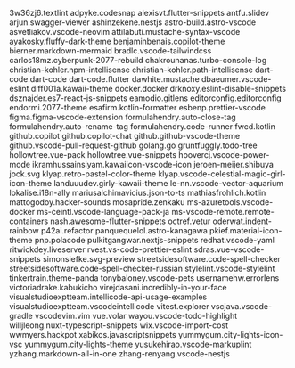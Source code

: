 3w36zj6.textlint
adpyke.codesnap
alexisvt.flutter-snippets
antfu.slidev
arjun.swagger-viewer
ashinzekene.nestjs
astro-build.astro-vscode
asvetliakov.vscode-neovim
attilabuti.mustache-syntax-vscode
ayakosky.fluffy-dark-theme
benjaminbenais.copilot-theme
bierner.markdown-mermaid
bradlc.vscode-tailwindcss
carlos18mz.cyberpunk-2077-rebuild
chakrounanas.turbo-console-log
christian-kohler.npm-intellisense
christian-kohler.path-intellisense
dart-code.dart-code
dart-code.flutter
dawhite.mustache
dbaeumer.vscode-eslint
diff001a.kawaii-theme
docker.docker
drknoxy.eslint-disable-snippets
dsznajder.es7-react-js-snippets
eamodio.gitlens
editorconfig.editorconfig
endormi.2077-theme
esafirm.kotlin-formatter
esbenp.prettier-vscode
figma.figma-vscode-extension
formulahendry.auto-close-tag
formulahendry.auto-rename-tag
formulahendry.code-runner
fwcd.kotlin
github.copilot
github.copilot-chat
github.github-vscode-theme
github.vscode-pull-request-github
golang.go
gruntfuggly.todo-tree
hollowtree.vue-pack
hollowtree.vue-snippets
hoovercj.vscode-power-mode
ikramhussainsiyam.kawaiicon-vscode-icon
jeroen-meijer.shibuya
jock.svg
klyap.retro-pastel-color-theme
klyap.vscode-celestial-magic-girl-icon-theme
landuuudev.girly-kawaii-theme
le-nn.vscode-vector-aquarium
lokalise.i18n-ally
mariusalchimavicius.json-to-ts
mathiasfrohlich.kotlin
mattogodoy.hacker-sounds
mosapride.zenkaku
ms-azuretools.vscode-docker
ms-ceintl.vscode-language-pack-ja
ms-vscode-remote.remote-containers
nash.awesome-flutter-snippets
octref.vetur
oderwat.indent-rainbow
p42ai.refactor
panquequelol.astro-kanagawa
pkief.material-icon-theme
pnp.polacode
pulkitgangwar.nextjs-snippets
redhat.vscode-yaml
ritwickdey.liveserver
rvest.vs-code-prettier-eslint
sdras.vue-vscode-snippets
simonsiefke.svg-preview
streetsidesoftware.code-spell-checker
streetsidesoftware.code-spell-checker-russian
stylelint.vscode-stylelint
tinkertrain.theme-panda
tonybaloney.vscode-pets
usernamehw.errorlens
victoriadrake.kabukicho
virejdasani.incredibly-in-your-face
visualstudioexptteam.intellicode-api-usage-examples
visualstudioexptteam.vscodeintellicode
vitest.explorer
vscjava.vscode-gradle
vscodevim.vim
vue.volar
wayou.vscode-todo-highlight
willjleong.nuxt-typescript-snippets
wix.vscode-import-cost
wwmyers.hackpot
xabikos.javascriptsnippets
yummygum.city-lights-icon-vsc
yummygum.city-lights-theme
yusukehirao.vscode-markuplint
yzhang.markdown-all-in-one
zhang-renyang.vscode-nestjs